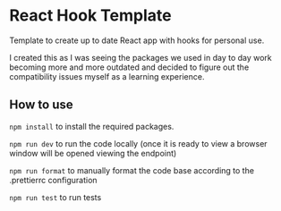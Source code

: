 # React Hook Template

Template to create up to date React app with hooks for personal use.

I created this as I was seeing the packages we used in day to day work becoming more and more outdated and decided to figure out the compatibility issues myself as a learning experience.

## How to use

`npm install` to install the required packages.

`npm run dev` to run the code locally (once it is ready to view a browser window will be opened viewing the endpoint)

`npm run format` to manually format the code base according to the .prettierrc configuration

`npm run test` to run tests

